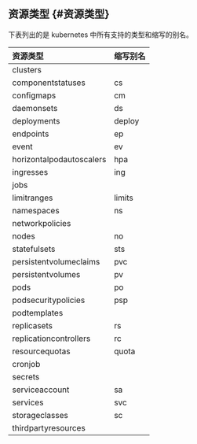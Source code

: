 ## 资源类型 {#资源类型}

下表列出的是 kubernetes 中所有支持的类型和缩写的别名。

| 资源类型 | 缩写别名 |
| :--- | :--- |
| clusters |  |
| componentstatuses | cs |
| configmaps | cm |
| daemonsets | ds |
| deployments | deploy |
| endpoints | ep |
| event | ev |
| horizontalpodautoscalers | hpa |
| ingresses | ing |
| jobs |  |
| limitranges | limits |
| namespaces | ns |
| networkpolicies |  |
| nodes | no |
| statefulsets | sts |
| persistentvolumeclaims | pvc |
| persistentvolumes | pv |
| pods | po |
| podsecuritypolicies | psp |
| podtemplates |  |
| replicasets | rs |
| replicationcontrollers | rc |
| resourcequotas | quota |
| cronjob |  |
| secrets |  |
| serviceaccount | sa |
| services | svc |
| storageclasses | sc |
| thirdpartyresources |  |



